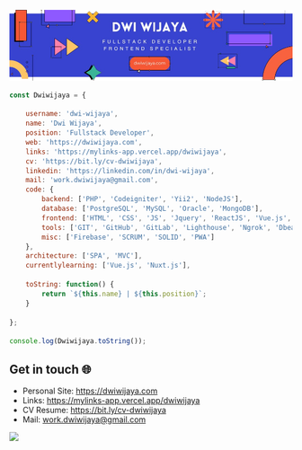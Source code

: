 ![Banner](assets/blue-geometric-banner.png)

```javascript
const Dwiwijaya = {

    username: 'dwi-wijaya',
    name: 'Dwi Wijaya',
    position: 'Fullstack Developer',
    web: 'https://dwiwijaya.com',
    links: 'https://mylinks-app.vercel.app/dwiwijaya',
    cv: 'https://bit.ly/cv-dwiwijaya',
    linkedin: 'https://linkedin.com/in/dwi-wijaya',
    mail: 'work.dwiwijaya@gmail.com',
    code: {
        backend: ['PHP', 'Codeigniter', 'Yii2', 'NodeJS'],
        database: ['PostgreSQL', 'MySQL', 'Oracle', 'MongoDB'],
        frontend: ['HTML', 'CSS', 'JS', 'Jquery', 'ReactJS', 'Vue.js', 'Next.js', 'Bootstrap', 'Tailwind', 'Sass'],
        tools: ['GIT', 'GitHub', 'GitLab', 'Lighthouse', 'Ngrok', 'Dbeaver'],
        misc: ['Firebase', 'SCRUM', 'SOLID', 'PWA']
    },
    architecture: ['SPA', 'MVC'],
    currentlylearning: ['Vue.js', 'Nuxt.js'],

    toString: function() {
        return `${this.name} | ${this.position}`;
    }

};

console.log(Dwiwijaya.toString());
```

## Get in touch 🌐

- Personal Site: https://dwiwijaya.com
- Links: https://mylinks-app.vercel.app/dwiwijaya
- CV Resume: https://bit.ly/cv-dwiwijaya
- Mail: work.dwiwijaya@gmail.com <br>

[![](https://visitcount.itsvg.in/api?id=dwi-wijaya&icon=2&color=3)](https://visitcount.itsvg.in)
